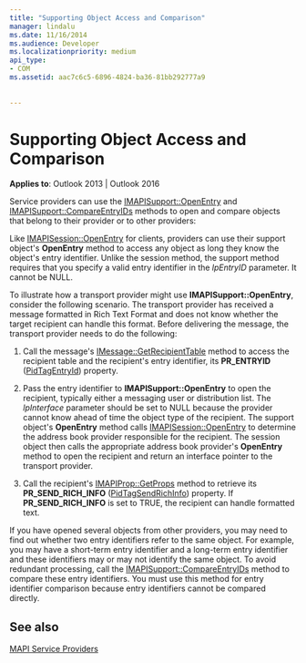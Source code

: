 ```yaml
---
title: "Supporting Object Access and Comparison"
manager: lindalu
ms.date: 11/16/2014
ms.audience: Developer
ms.localizationpriority: medium
api_type:
- COM
ms.assetid: aac7c6c5-6896-4824-ba36-81bb292777a9
 
 
---
```


# Supporting Object Access and Comparison

  
  
**Applies to**: Outlook 2013 | Outlook 2016 
  
Service providers can use the [IMAPISupport::OpenEntry](imapisupport-openentry.md) and [IMAPISupport::CompareEntryIDs](imapisupport-compareentryids.md) methods to open and compare objects that belong to their provider or to other providers: 
  
Like [IMAPISession::OpenEntry](imapisession-openentry.md) for clients, providers can use their support object's **OpenEntry** method to access any object as long they know the object's entry identifier. Unlike the session method, the support method requires that you specify a valid entry identifier in the _lpEntryID_ parameter. It cannot be NULL. 
  
To illustrate how a transport provider might use **IMAPISupport::OpenEntry**, consider the following scenario. The transport provider has received a message formatted in Rich Text Format and does not know whether the target recipient can handle this format. Before delivering the message, the transport provider needs to do the following:
  
1. Call the message's [IMessage::GetRecipientTable](imessage-getrecipienttable.md) method to access the recipient table and the recipient's entry identifier, its **PR_ENTRYID** ([PidTagEntryId](pidtagentryid-canonical-property.md)) property.
    
2. Pass the entry identifier to **IMAPISupport::OpenEntry** to open the recipient, typically either a messaging user or distribution list. The  _lpInterface_ parameter should be set to NULL because the provider cannot know ahead of time the object type of the recipient. The support object's **OpenEntry** method calls [IMAPISession::OpenEntry](imapisession-openentry.md) to determine the address book provider responsible for the recipient. The session object then calls the appropriate address book provider's **OpenEntry** method to open the recipient and return an interface pointer to the transport provider. 
    
3. Call the recipient's [IMAPIProp::GetProps](imapiprop-getprops.md) method to retrieve its **PR_SEND_RICH_INFO** ([PidTagSendRichInfo](pidtagsendrichinfo-canonical-property.md)) property. If **PR_SEND_RICH_INFO** is set to TRUE, the recipient can handle formatted text. 
    
If you have opened several objects from other providers, you may need to find out whether two entry identifiers refer to the same object. For example, you may have a short-term entry identifier and a long-term entry identifier and these identifiers may or may not identify the same object. To avoid redundant processing, call the [IMAPISupport::CompareEntryIDs](imapisupport-compareentryids.md) method to compare these entry identifiers. You must use this method for entry identifier comparison because entry identifiers cannot be compared directly. 
  
## See also



[MAPI Service Providers](mapi-service-providers.md)

